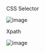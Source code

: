 CSS Selector 

![image](https://github.com/user-attachments/assets/e7020c84-1a59-4730-bc13-b929c0b1f730)

Xpath

![image](https://github.com/user-attachments/assets/7127b99b-7162-4731-8c33-f57eb9d45431)

